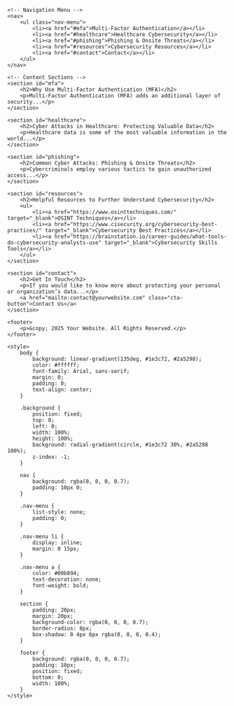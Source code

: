 <!DOCTYPE html>
<html lang="en">
<head>
    <meta charset="UTF-8">
    <meta name="viewport" content="width=device-width, initial-scale=1.0">
    <title>Cybersecurity Awareness</title>
    <link rel="stylesheet" href="styles.css">
    <script defer src="script.js"></script>
</head>
<body>
    <!-- Cyber Background Animation -->
    <div class="background"></div>

    <!-- Navigation Menu -->
    <nav>
        <ul class="nav-menu">
            <li><a href="#mfa">Multi-Factor Authentication</a></li>
            <li><a href="#healthcare">Healthcare Cybersecurity</a></li>
            <li><a href="#phishing">Phishing & Onsite Threats</a></li>
            <li><a href="#resources">Cybersecurity Resources</a></li>
            <li><a href="#contact">Contact</a></li>
        </ul>
    </nav>

    <!-- Content Sections -->
    <section id="mfa">
        <h2>Why Use Multi-Factor Authentication (MFA)</h2>
        <p>Multi-Factor Authentication (MFA) adds an additional layer of security...</p>
    </section>

    <section id="healthcare">
        <h2>Cyber Attacks in Healthcare: Protecting Valuable Data</h2>
        <p>Healthcare data is some of the most valuable information in the world...</p>
    </section>

    <section id="phishing">
        <h2>Common Cyber Attacks: Phishing & Onsite Threats</h2>
        <p>Cybercriminals employ various tactics to gain unauthorized access...</p>
    </section>

    <section id="resources">
        <h2>Helpful Resources to Further Understand Cybersecurity</h2>
        <ul>
            <li><a href="https://www.osinttechniques.com/" target="_blank">OSINT Techniques</a></li>
            <li><a href="https://www.cisecurity.org/cybersecurity-best-practices/" target="_blank">Cybersecurity Best Practices</a></li>
            <li><a href="https://brainstation.io/career-guides/what-tools-do-cybersecurity-analysts-use" target="_blank">Cybersecurity Skills Tools</a></li>
        </ul>
    </section>

    <section id="contact">
        <h2>Get In Touch</h2>
        <p>If you would like to know more about protecting your personal or organization’s data...</p>
        <a href="mailto:contact@yourwebsite.com" class="cta-button">Contact Us</a>
    </section>

    <footer>
        <p>&copy; 2025 Your Website. All Rights Reserved.</p>
    </footer>

    <style>
        body {
            background: linear-gradient(135deg, #1e3c72, #2a5298);
            color: #ffffff;
            font-family: Arial, sans-serif;
            margin: 0;
            padding: 0;
            text-align: center;
        }

        .background {
            position: fixed;
            top: 0;
            left: 0;
            width: 100%;
            height: 100%;
            background: radial-gradient(circle, #1e3c72 30%, #2a5298 100%);
            z-index: -1;
        }

        nav {
            background: rgba(0, 0, 0, 0.7);
            padding: 10px 0;
        }

        .nav-menu {
            list-style: none;
            padding: 0;
        }

        .nav-menu li {
            display: inline;
            margin: 0 15px;
        }

        .nav-menu a {
            color: #00b894;
            text-decoration: none;
            font-weight: bold;
        }

        section {
            padding: 20px;
            margin: 20px;
            background-color: rgba(0, 0, 0, 0.7);
            border-radius: 8px;
            box-shadow: 0 4px 6px rgba(0, 0, 0, 0.4);
        }

        footer {
            background: rgba(0, 0, 0, 0.7);
            padding: 10px;
            position: fixed;
            bottom: 0;
            width: 100%;
        }
    </style>
</body>
</html>
